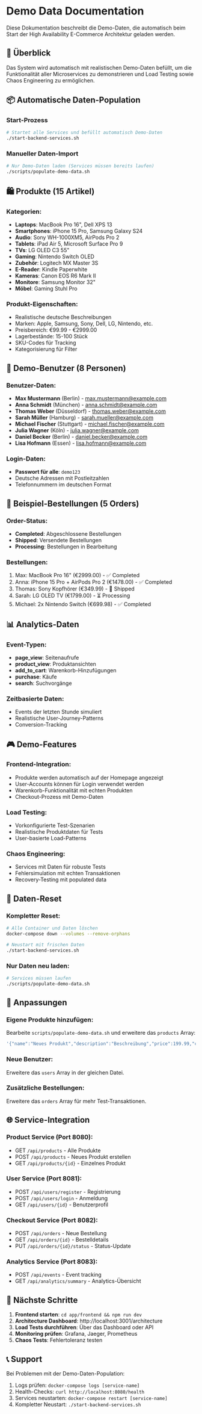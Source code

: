 # Demo Data Documentation

Diese Dokumentation beschreibt die Demo-Daten, die automatisch beim Start der High Availability E-Commerce Architektur geladen werden.

## 🎯 Überblick

Das System wird automatisch mit realistischen Demo-Daten befüllt, um die Funktionalität aller Microservices zu demonstrieren und Load Testing sowie Chaos Engineering zu ermöglichen.

## 📦 Automatische Daten-Population

### Start-Prozess
```bash
# Startet alle Services und befüllt automatisch Demo-Daten
./start-backend-services.sh
```

### Manueller Daten-Import
```bash
# Nur Demo-Daten laden (Services müssen bereits laufen)
./scripts/populate-demo-data.sh
```

## 🛍️ Produkte (15 Artikel)

### Kategorien:
- **Laptops**: MacBook Pro 16", Dell XPS 13
- **Smartphones**: iPhone 15 Pro, Samsung Galaxy S24
- **Audio**: Sony WH-1000XM5, AirPods Pro 2
- **Tablets**: iPad Air 5, Microsoft Surface Pro 9
- **TVs**: LG OLED C3 55"
- **Gaming**: Nintendo Switch OLED
- **Zubehör**: Logitech MX Master 3S
- **E-Reader**: Kindle Paperwhite
- **Kameras**: Canon EOS R6 Mark II
- **Monitore**: Samsung Monitor 32"
- **Möbel**: Gaming Stuhl Pro

### Produkt-Eigenschaften:
- Realistische deutsche Beschreibungen
- Marken: Apple, Samsung, Sony, Dell, LG, Nintendo, etc.
- Preisbereich: €99.99 - €2999.00
- Lagerbestände: 15-100 Stück
- SKU-Codes für Tracking
- Kategorisierung für Filter

## 👥 Demo-Benutzer (8 Personen)

### Benutzer-Daten:
- **Max Mustermann** (Berlin) - max.mustermann@example.com
- **Anna Schmidt** (München) - anna.schmidt@example.com
- **Thomas Weber** (Düsseldorf) - thomas.weber@example.com
- **Sarah Müller** (Hamburg) - sarah.mueller@example.com
- **Michael Fischer** (Stuttgart) - michael.fischer@example.com
- **Julia Wagner** (Köln) - julia.wagner@example.com
- **Daniel Becker** (Berlin) - daniel.becker@example.com
- **Lisa Hofmann** (Essen) - lisa.hofmann@example.com

### Login-Daten:
- **Passwort für alle**: `demo123`
- Deutsche Adressen mit Postleitzahlen
- Telefonnummern im deutschen Format

## 🛒 Beispiel-Bestellungen (5 Orders)

### Order-Status:
- **Completed**: Abgeschlossene Bestellungen
- **Shipped**: Versendete Bestellungen
- **Processing**: Bestellungen in Bearbeitung

### Bestellungen:
1. Max: MacBook Pro 16" (€2999.00) - ✅ Completed
2. Anna: iPhone 15 Pro + AirPods Pro 2 (€1478.00) - ✅ Completed
3. Thomas: Sony Kopfhörer (€349.99) - 🚚 Shipped
4. Sarah: LG OLED TV (€1799.00) - ⏳ Processing
5. Michael: 2x Nintendo Switch (€699.98) - ✅ Completed

## 📊 Analytics-Daten

### Event-Typen:
- **page_view**: Seitenaufrufe
- **product_view**: Produktansichten
- **add_to_cart**: Warenkorb-Hinzufügungen
- **purchase**: Käufe
- **search**: Suchvorgänge

### Zeitbasierte Daten:
- Events der letzten Stunde simuliert
- Realistische User-Journey-Patterns
- Conversion-Tracking

## 🎮 Demo-Features

### Frontend-Integration:
- Produkte werden automatisch auf der Homepage angezeigt
- User-Accounts können für Login verwendet werden
- Warenkorb-Funktionalität mit echten Produkten
- Checkout-Prozess mit Demo-Daten

### Load Testing:
- Vorkonfigurierte Test-Szenarien
- Realistische Produktdaten für Tests
- User-basierte Load-Patterns

### Chaos Engineering:
- Services mit Daten für robuste Tests
- Fehlersimulation mit echten Transaktionen
- Recovery-Testing mit populated data

## 🔄 Daten-Reset

### Kompletter Reset:
```bash
# Alle Container und Daten löschen
docker-compose down --volumes --remove-orphans

# Neustart mit frischen Daten
./start-backend-services.sh
```

### Nur Daten neu laden:
```bash
# Services müssen laufen
./scripts/populate-demo-data.sh
```

## 📝 Anpassungen

### Eigene Produkte hinzufügen:
Bearbeite `scripts/populate-demo-data.sh` und erweitere das `products` Array:

```bash
'{"name":"Neues Produkt","description":"Beschreibung","price":199.99,"category":"Kategorie","imageUrl":"/images/bild.jpg","stock":10,"brand":"Marke","sku":"SKU-CODE"}'
```

### Neue Benutzer:
Erweitere das `users` Array in der gleichen Datei.

### Zusätzliche Bestellungen:
Erweitere das `orders` Array für mehr Test-Transaktionen.

## 🌐 Service-Integration

### Product Service (Port 8080):
- GET `/api/products` - Alle Produkte
- POST `/api/products` - Neues Produkt erstellen
- GET `/api/products/{id}` - Einzelnes Produkt

### User Service (Port 8081):
- POST `/api/users/register` - Registrierung
- POST `/api/users/login` - Anmeldung
- GET `/api/users/{id}` - Benutzerprofil

### Checkout Service (Port 8082):
- POST `/api/orders` - Neue Bestellung
- GET `/api/orders/{id}` - Bestelldetails
- PUT `/api/orders/{id}/status` - Status-Update

### Analytics Service (Port 8083):
- POST `/api/events` - Event tracking
- GET `/api/analytics/summary` - Analytics-Übersicht

## 🚀 Nächste Schritte

1. **Frontend starten**: `cd app/frontend && npm run dev`
2. **Architecture Dashboard**: http://localhost:3001/architecture
3. **Load Tests durchführen**: Über das Dashboard oder API
4. **Monitoring prüfen**: Grafana, Jaeger, Prometheus
5. **Chaos Tests**: Fehlertoleranz testen

## 📞 Support

Bei Problemen mit der Demo-Daten-Population:

1. Logs prüfen: `docker-compose logs [service-name]`
2. Health-Checks: `curl http://localhost:8080/health`
3. Services neustarten: `docker-compose restart [service-name]`
4. Kompletter Neustart: `./start-backend-services.sh` 